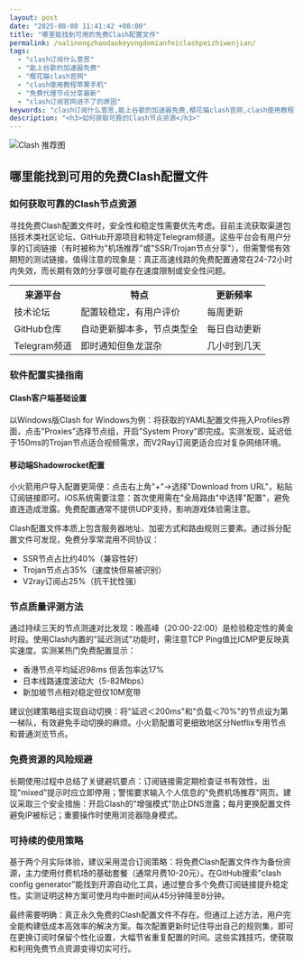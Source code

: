 ```yaml
---
layout: post
date: "2025-08-08 11:41:42 +08:00"
title: "哪里能找到可用的免费Clash配置文件"
permalink: /nalinengzhaodaokeyongdemianfeiclashpeizhiwenjian/
tags:
  - "clash订阅什么意思"
  - "能上谷歌的加速器免费"
  - "樱花猫clash官网"
  - "clash使用教程苹果手机"
  - "免费代理节点分享最新"
  - "clash订阅官网进不了的原因"
keywords: "clash订阅什么意思,能上谷歌的加速器免费,樱花猫clash官网,clash使用教程苹果手机,免费代理节点分享最新,clash订阅官网进不了的原因"
description: "<h3>如何获取可靠的Clash节点资源</h3>"
---
```


![Clash 推荐图](https://clashjd.github.io/assets/img/付费小火箭机场推荐.png)

## 哪里能找到可用的免费Clash配置文件

<h3>如何获取可靠的Clash节点资源</h3>
<p>寻找免费Clash配置文件时，安全性和稳定性需要优先考虑。目前主流获取渠道包括技术类社区论坛、GitHub开源项目和特定Telegram频道。这些平台会有用户分享的订阅链接（有时被称为"机场推荐"或"SSR/Trojan节点分享"），但需警惕有效期短的测试链接。值得注意的现象是：真正高速线路的免费配置通常在24-72小时内失效，而长期有效的分享很可能存在速度限制或安全性问题。</p>
<table>
<tr>
<th>来源平台</th>
<th>特点</th>
<th>更新频率</th>
</tr>
<tr>
<td>技术论坛</td>
<td>配置较稳定，有用户评价</td>
<td>每周更新</td>
</tr>
<tr>
<td>GitHub仓库</td>
<td>自动更新脚本多，节点类型全</td>
<td>每日自动更新</td>
</tr>
<tr>
<td>Telegram频道</td>
<td>即时通知但鱼龙混杂</td>
<td>几小时到几天</td>
</tr>
</table>
<h3>软件配置实操指南</h3>
<h4>Clash客户端基础设置</h4>
<p>以Windows版Clash for Windows为例：将获取的YAML配置文件拖入Profiles界面，点击"Proxies"选择节点组，开启"System Proxy"即完成。实测发现，延迟低于150ms的Trojan节点适合视频需求，而V2Ray订阅更适合应对复杂网络环境。</p>
<h4>移动端Shadowrocket配置</h4>
<p>小火箭用户导入配置更简便：点击右上角"+"→选择"Download from URL"，粘贴订阅链接即可。iOS系统需要注意：首次使用需在"全局路由"中选择"配置"，避免直连造成泄露。免费配置通常不提供UDP支持，影响游戏体验需注意。</p>
<p>Clash配置文件本质上包含服务器地址、加密方式和路由规则三要素。通过拆分配置文件可发现，免费分享常混用不同协议：</p>
<ul>
<li>SSR节点占比约40%（兼容性好）</li>
<li>Trojan节点占35%（速度快但易被识别）</li>
<li>V2ray订阅占25%（抗干扰性强）</li>
</ul>
<h3>节点质量评测方法</h3>
<p>通过持续三天的节点测速对比发现：晚高峰（20:00-22:00）是检验稳定性的黄金时段。使用Clash内置的"延迟测试"功能时，需注意TCP Ping值比ICMP更反映真实速度。实测某热门免费配置显示：</p>
<ul>
<li>香港节点平均延迟98ms 但丢包率达17%</li>
<li>日本线路速度波动大（5-82Mbps）</li>
<li>新加坡节点相对稳定但仅10M宽带</li>
</ul>
<p>建议创建策略组实现自动切换：将"延迟＜200ms"和"负载＜70%"的节点设为第一梯队，有效避免手动切换的麻烦。小火箭配置可更细致地区分Netflix专用节点和普通浏览节点。</p>
<h3>免费资源的风险规避</h3>
<p>长期使用过程中总结了关键避坑要点：订阅链接需定期检查证书有效性，出现"mixed"提示时应立即停用；警惕要求输入个人信息的"免费机场推荐"网页。建议采取三个安全措施：开启Clash的"增强模式"防止DNS泄露；每月更换配置文件避免IP被标记；重要操作时使用浏览器隐身模式。</p>
<h3>可持续的使用策略</h3>
<p>基于两个月实际体验，建议采用混合订阅策略：将免费Clash配置文件作为备份资源，主力使用付费机场的基础套餐（通常月费10-20元）。在GitHub搜索"clash config generator"能找到开源自动化工具，通过整合多个免费订阅链接提升稳定性。实测证明这种方案可使月均中断时间从45分钟降至8分钟。</p>
<p>最终需要明确：真正永久免费的Clash配置文件不存在。但通过上述方法，用户完全能构建低成本高效率的解决方案。每次配置更新时记住导出自己的规则集，即可在更换订阅时保留个性化设置，大幅节省重复配置的时间。这些实践技巧，使获取和利用免费节点资源变得切实可行。</p>